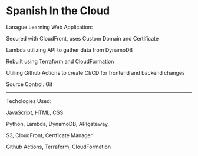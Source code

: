 # Spanish In the Cloud

Lanague Learning Web Application: 

Secured with CloudFront, uses Custom Domain and Certificate

Lambda utilizing API to gather data from DynamoDB

Rebuilt using Terraform and CloudFormation

Utiliing Github Actions to create CI/CD for frontend and backend changes 

Source Control: Git


---------------------------------------------------

Techologies Used:

JavaScript, HTML, CSS

Python, Lambda, DynamoDB, APIgateway,

S3, CloudFront, Certficate Manager

Github Actions, Terraform, CloudFormation



